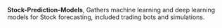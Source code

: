 **Stock-Prediction-Models**, Gathers machine learning and deep learning models for Stock forecasting, included trading bots and simulations.
